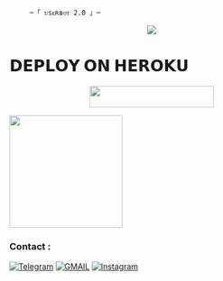          ─「 ᴜsᴇʀʙᴏᴛ 2.0 」─


<p align="center">
  <img src="https://telegra.ph/file/3b8ad7bb52fac280d92a9.jpg">
</p>



# 𝗗𝗘𝗣𝗟𝗢𝗬 𝗢𝗡 𝗛𝗘𝗥𝗢𝗞𝗨
<p align="center"><a href="http://dashboard.heroku.com/new?template=https://github.com/PBSUKH/Userbot2.5"> <img src="https://img.shields.io/badge/Deploy%20On%20Heroku-greem?style=for-the-badge&logo=heroku" width="220" height="38.45"/></a></p>

<p>
<a href="https://t.me/BAD_STRING_SESSION_BOT-Gen"><img src="https://img.shields.io/badge/TG%20String%20Gen%20Bot-blueviolet?style=for-the-badge&logo=appveyor" width="200""/></a>

### Contact :
<a href="https://t.me/II_BAD_MUNDA_II"><img title="Telegram" src="https://img.shields.io/badge/Telegram-%23000000.svg?&style=for-the-badge&logo=telegram&logoColor=61DAFB"></a>
<a href="https://mail.google.com/mail/?view=cm&fs=1&to=sukhwinderwarval50@gmail.com"><img title="GMAIL" src="https://img.shields.io/badge/Gmail-D14836?style=for-the-badge&logo=gmail&logoColor=white"></a>
<a href="https://instagram.com/lll_bad_munda_lll"><img title="Instagram" src="https://img.shields.io/badge/instagram-%23E4405F.svg?&style=for-the-badge&logo=instagram&logoColor=white"></a>
